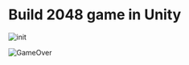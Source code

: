 # Build 2048 game in Unity

![init](/home/wanghongbo/Documents/2048_Unity/init.PNG)

![GameOver](/home/wanghongbo/Documents/2048_Unity/GameOver.PNG)